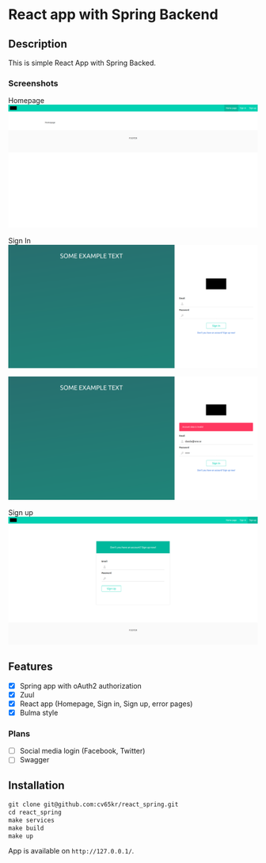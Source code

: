# React app with Spring Backend

## Description

This is simple React App with Spring Backed.

### Screenshots

Homepage
![Screenshot](./docs/screenshots/2.png)

Sign In
![Screenshot](./docs/screenshots/3.png)


![Screenshot](./docs/screenshots/4.png)

Sign up
![Screenshot](./docs/screenshots/5.png)

## Features

- [x] Spring app with oAuth2 authorization
- [x] Zuul
- [x] React app (Homepage, Sign in, Sign up, error pages)
- [x] Bulma style

### Plans

- [ ] Social media login (Facebook, Twitter)
- [ ] Swagger

## Installation

```shell script
git clone git@github.com:cv65kr/react_spring.git
cd react_spring
make services
make build
make up
```

App is available on `http://127.0.0.1/`.
